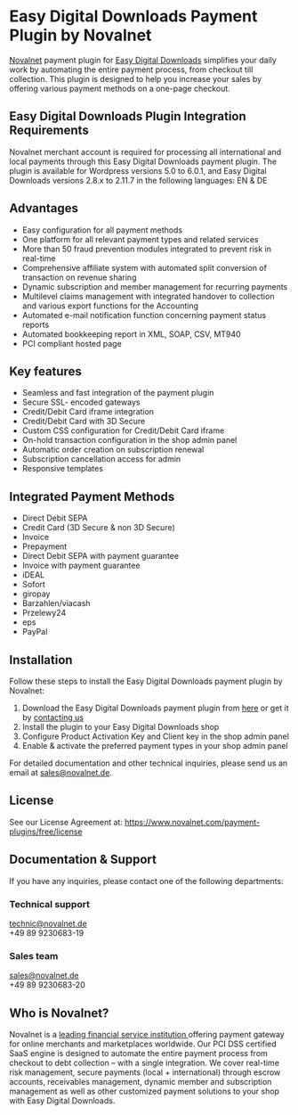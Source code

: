 # Easy Digital Downloads Payment Plugin by Novalnet
<a href="https://www.novalnet.de/">Novalnet</a> payment plugin for <a href="https://www.novalnet.com/modul/easy-digital-downloads">Easy Digital Downloads</a> simplifies your daily work by automating the entire payment process, from checkout till collection. This plugin is designed to help you increase your sales by offering various payment methods on a one-page checkout.

## Easy Digital Downloads Plugin Integration Requirements
Novalnet merchant account is required for processing all international and local payments through this Easy Digital Downloads payment plugin. The plugin is available for Wordpress versions 5.0 to 6.0.1, and Easy Digital Downloads versions 2.8.x to 2.11.7 in the following languages: EN & DE

## Advantages
*	Easy configuration for all payment methods
*	One platform for all relevant payment types and related services
*	More than 50 fraud prevention modules integrated to prevent risk in real-time
*	Comprehensive affiliate system with automated split conversion of transaction on revenue sharing
*	Dynamic subscription and member management for recurring payments
*	Multilevel claims management with integrated handover to collection and various export functions for the Accounting
*	Automated e-mail notification function concerning payment status reports
* Automated bookkeeping report in XML, SOAP, CSV, MT940
* PCI compliant hosted page

## Key features
*	Seamless and fast integration of the payment plugin
*	Secure SSL- encoded gateways
*	Credit/Debit Card iframe integration
*	Credit/Debit Card with 3D Secure
*	Custom CSS configuration for Credit/Debit Card iframe
*	On-hold transaction configuration in the shop admin panel
*	Automatic order creation on subscription renewal
*	Subscription cancellation access for admin
*	Responsive templates

## Integrated Payment Methods
*	Direct Debit SEPA
*	Credit Card (3D Secure & non 3D Secure)
* Invoice
* Prepayment
*	Direct Debit SEPA with payment guarantee
*	Invoice with payment guarantee
*	iDEAL
*	Sofort
*	giropay
*	Barzahlen/viacash
*	Przelewy24
*	eps
*	PayPal

## Installation
Follow these steps to install the Easy Digital Downloads payment plugin by Novalnet:
1.	Download the Easy Digital Downloads payment plugin from <a href="https://wordpress.org/plugins/easy-digital-downloads-payment-gateway-by-novalnet/">here</a> or get it by <a href="https://www.novalnet.de/kontakt/sales">contacting us</a>
2.	Install the plugin to your Easy Digital Downloads shop
3.	Configure Product Activation Key and Client key in the shop admin panel
4.	Enable & activate the preferred payment types in your shop admin panel

For detailed documentation and other technical inquiries, please send us an email at sales@novalnet.de.

## License
See our License Agreement at:  https://www.novalnet.com/payment-plugins/free/license

## Documentation & Support

If you have any inquiries, please contact one of the following departments:

### Technical support 
technic@novalnet.de <br>
+49 89 9230683-19

### Sales team 
sales@novalnet.de <br>
+49 89 9230683-20

## Who is Novalnet?
Novalnet is a <a href="https://www.novalnet.de/zahlungsinstitut"> leading financial service institution </a> offering payment gateway for online merchants and marketplaces worldwide. Our PCI DSS certified SaaS engine is designed to automate the entire payment process from checkout to debt collection – with a single integration. We cover real-time risk management, secure payments (local + international) through escrow accounts, receivables management, dynamic member and subscription management as well as other customized payment solutions to your shop with Easy Digital Downloads.
